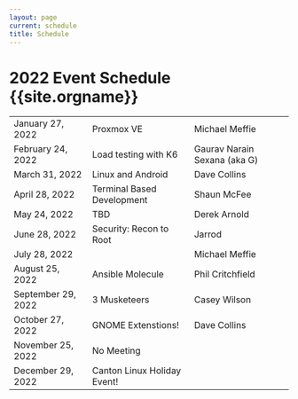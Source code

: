 ```yaml
---
layout: page
current: schedule
title: Schedule
---
```

# 2022 Event Schedule {{site.orgname}}

<table>
<tr>
  <td>January 27, 2022</td>
  <td>Proxmox VE</td>
  <td>Michael Meffie</td>
</tr>
<tr>
  <td>February 24, 2022</td>
  <td>Load testing with K6</td>
  <td>Gaurav Narain Sexana (aka G)</td>
</tr>
<tr>
  <td>March 31, 2022</td>
  <td>Linux and Android</td>
  <td>Dave Collins</td>
</tr>
<tr>
  <td>April 28, 2022</td>
  <td>Terminal Based Development</td>
  <td>Shaun McFee</td>
</tr>
<tr>
  <td>May 24, 2022</td>
  <td>TBD</td>
  <td>Derek Arnold</td>
</tr>
<tr>
  <td>June 28, 2022</td>
  <td>Security: Recon to Root</td>
  <td>Jarrod</td>
</tr>
<tr>
  <td>July 28, 2022</td>
  <td></td>
  <td>Michael Meffie</td>
</tr>
<tr>
  <td>August 25, 2022</td>
  <td>Ansible Molecule</td>
  <td>Phil Critchfield</td>
</tr>
<tr>
  <td>September 29, 2022</td>
  <td>3 Musketeers</td>
  <td>Casey Wilson</td>
</tr>
<tr>
  <td>October 27, 2022</td>
  <td>GNOME Extenstions!</td>
  <td>Dave Collins</td>
</tr>
<tr>
  <td>November 25, 2022</td>
  <td>No Meeting</td>
  <td></td>
</tr>
<tr>
  <td>December 29, 2022</td>
  <td>Canton Linux Holiday Event!</td>
  <td></td>
</tr>
</table>
